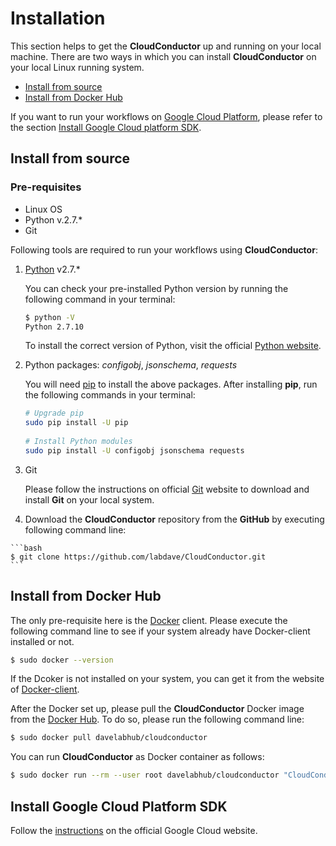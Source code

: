 # Installation

This section helps to get the **CloudConductor** up and running on your local machine. There are two ways in which you
 can install **CloudConductor** on your local Linux running system.
  * [Install from source](#install-from-source)
  * [Install from Docker Hub](#install-from-docker-hub)

If you want to run your workflows on [Google Cloud Platform], please refer to the section 
[Install Google Cloud platform SDK](#install-google-cloud-platform-SDK).

## Install from source

### Pre-requisites
  * Linux OS
  * Python v.2.7.*
  * Git

Following tools are required to run your workflows using **CloudConductor**:  

  1. [Python] v2.7.*

      You can check your pre-installed Python version by running the following command in your terminal:

      ```bash
      $ python -V
      Python 2.7.10
      ```

      To install the correct version of Python, visit the official [Python website].

  2. Python packages: *configobj*, *jsonschema*, *requests*

      You will need [pip] to install the above packages. After installing **pip**, run the following commands in your 
      terminal: 

      ```bash
      # Upgrade pip
      sudo pip install -U pip
    
      # Install Python modules
      sudo pip install -U configobj jsonschema requests
      ```

  3. Git

      Please follow the instructions on official [Git] website to download and install **Git** on your local system.
  
  4. Download the **CloudConductor** repository from the **GitHub** by executing following command line:
  
    ```bash
    $ git clone https://github.com/labdave/CloudConductor.git
    ``` 

## Install from Docker Hub

The only pre-requisite here is the [Docker] client. Please execute the following command line to see if your system 
already have Docker-client installed or not.

```bash
$ sudo docker --version
``` 

If the Dcoker is not installed on your system, you can get it from the website of [Docker-client]. 

After the Docker set up, please pull the **CloudConductor** Docker image from the [Docker Hub]. To do so, please run 
the following command line:

```bash
$ sudo docker pull davelabhub/cloudconductor
```

You can run **CloudConductor** as Docker container as follows:

```bash
$ sudo docker run --rm --user root davelabhub/cloudconductor "CloudConductor --help"
``` 

## Install Google Cloud Platform SDK

Follow the [instructions] on the official Google Cloud website.

[Python]: https://www.python.org/
[Python website]: https://www.python.org/downloads/
[pip]: https://packaging.python.org/guides/installing-using-linux-tools/
[Git]: https://git-scm.com/downloads
[Google Cloud Platform]: https://cloud.google.com/
[instructions]: https://cloud.google.com/sdk/docs/downloads-interactive
[Docker]: https://www.docker.com/
[Docker-client]: https://docs.docker.com/install/
[Docker Hub]: https://hub.docker.com/

